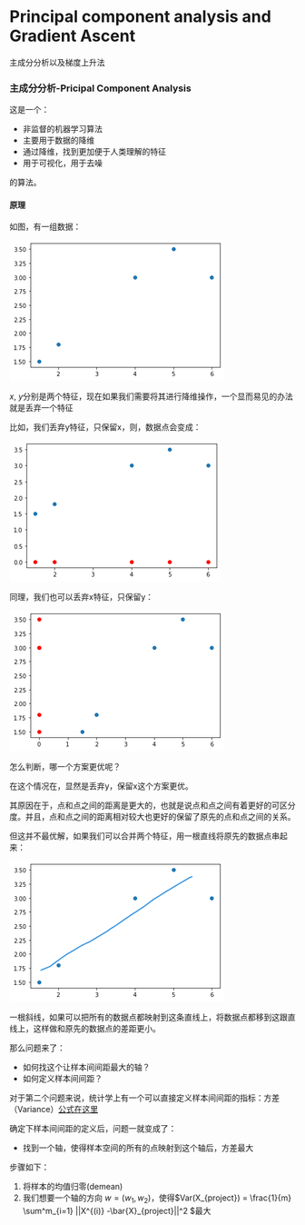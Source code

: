 # Principal component analysis and Gradient Ascent

主成分分析以及梯度上升法

### 主成分分析-Pricipal Component Analysis

这是一个：

* 非监督的机器学习算法
* 主要用于数据的降维
* 通过降维，找到更加便于人类理解的特征
* 用于可视化，用于去噪

的算法。

#### 原理

如图，有一组数据：

<p style="align:center"><img src="./pngs/PCAAndGradientAscent_01.png" style="zoom:100%; "/></p>

$x$, $y$分别是两个特征，现在如果我们需要将其进行降维操作，一个显而易见的办法就是丢弃一个特征

比如，我们丢弃y特征，只保留x，则，数据点会变成：

<p style="align:center"><img src="./pngs/PCAAndGradientAscent_02.png" style="zoom:100%; "/></p>

同理，我们也可以丢弃x特征，只保留y：

<p style="align:center"><img src="./pngs/PCAAndGradientAscent_03.png" style="zoom:100%; "/></p>

怎么判断，哪一个方案更优呢？

在这个情况在，显然是丢弃y，保留x这个方案更优。

其原因在于，点和点之间的距离是更大的，也就是说点和点之间有着更好的可区分度。并且，点和点之间的距离相对较大也更好的保留了原先的点和点之间的关系。

但这并不最优解，如果我们可以合并两个特征，用一根直线将原先的数据点串起来：

<p style="align:center"><img src="./pngs/PCAAndGradientAscent_04.png" style="zoom:100%; "/></p>

一根斜线，如果可以把所有的数据点都映射到这条直线上，将数据点都移到这跟直线上，这样做和原先的数据点的差距更小。



那么问题来了：

* 如何找这个让样本间间距最大的轴？
* 如何定义样本间间距？ 

对于第二个问题来说，统计学上有一个可以直接定义样本间间距的指标：方差（Variance）[公式在这里](./01-Basic_knowledge.md)

确定下样本间间距的定义后，问题一就变成了：

* 找到一个轴，使得样本空间的所有的点映射到这个轴后，方差最大

步骤如下：

1. 将样本的均值归零(demean)
2. 我们想要一个轴的方向  $w = (w_1, w_2)$，使得$Var(X_{project}) = \frac{1}{m} \sum^m_{i=1} ||X^{(i)} -\bar{X}_{project}||^2 $最大



